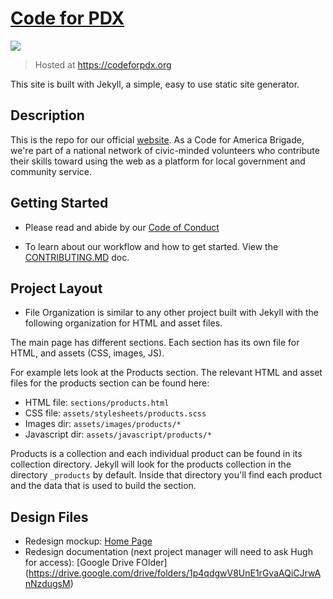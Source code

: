 # [Code for PDX](https://codeforpdx.org)

![](https://github.com/codeforpdx/website-reboot//workflows/Build/badge.svg)

> Hosted at https://codeforpdx.org

This site is built with Jekyll, a simple, easy to use static site generator.


## Description

This is the repo for our official [website](https://codeforpdx.org). As a Code for America Brigade, we're part of a national network of civic-minded volunteers who contribute their skills toward using the web as a platform for local government and community service.

## Getting Started

 - Please read and abide by our [Code of Conduct](https://github.com/codeforpdx/codeofconduct)

 - To learn about our workflow and how to get started. View the [CONTRIBUTING.MD](./CONTRIBUTING.md) doc.

## Project Layout
 - File Organization is similar to any other project built with Jekyll with the following organization for HTML and asset files.

The main page has different sections. Each section has its own file for HTML, and assets (CSS, images, JS).

For example lets look at the Products section. The relevant HTML and asset files for the products section can be found here:

- HTML file: `sections/products.html`
- CSS file: `assets/stylesheets/products.scss`
- Images dir: `assets/images/products/*`
- Javascript dir: `assets/javascript/products/*`
 
Products is a collection and each individual product can be found in its collection directory. Jekyll will look for the products collection in the directory `_products` by default. Inside that directory you'll find each product and the data that is used to build the section.

## Design Files 

- Redesign mockup: [Home Page](https://www.figma.com/file/XM1goIQJxOMTRntMTnql6r/CFPDX?node-id=1185%3A530)
- Redesign documentation (next project manager will need to ask Hugh for access): [Google Drive FOlder] (https://drive.google.com/drive/folders/1p4qdgwV8UnE1rGvaAQiCJrwAnNzdugsM)
